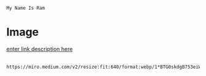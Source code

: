 ######       
    My Name Is Ram


# Image
[enter link description here](Url%20=%20https://miro.medium.com/v2/resize:fit:640/format:webp/1*BTG0skdgB753eiWyR171Ew.png)

######
    https://miro.medium.com/v2/resize:fit:640/format:webp/1*BTG0skdgB753eiWyR171Ew.png  